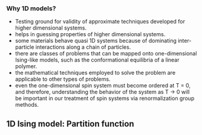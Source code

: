 ### Why 1D models?
- Testing ground for validity of approximate techniques developed for higher dimensional systems.
- helps in guessing properties of higher dimensional systems.
- some materials behave quasi 1D systems because of dominating inter-particle interactions along a chain of particles.
- there are classes of problems that can be mapped onto one-dimensional Ising-like models, such as the conformational equilibria of a linear polymer.
- the mathematical techniques employed to solve the problem are applicable to other types of problems.
- even the one-dimensional spin system must become ordered at T = 0, and therefore, understanding the behavior of the system as T → 0 will be important in our treatment of spin systems via renormalization group methods.

## 1D Ising model: Partition function
